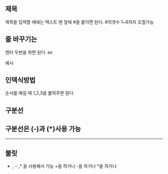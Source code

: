 ## 제목 
제목을 입력할 때에는 텍스트 맨 앞에 #을 붙이면 된다. #의갯수 1~6까지 조절가능

## 줄 바꾸기는 
엔터 두번을 하면 된다.
ex

예시

## 인덱식방법
순서를 매길 때 1,2,3을 붙여주면 된다.

## 구분선
구분선은 (-)과 (*)사용 가능
------------------
******************

## 불릿
+ , - ,* 을 사용해서 가능
+을 하거나
-을 하거나
*을 하거나
